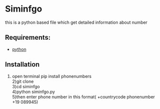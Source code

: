 # Siminfgo
this is a python based file which get detailed information about number


## Requirements:

 - [python](https://www.python.org/) 
 
 
 ## Installation 
 
 1) open terminal pip install phonenumbers<br>
 2)git clone <br>
 3)cd siminfgo<br>
 4)python siminfgo.py<br>
 5)then enter phone number in this format( +countrycode phonenumber  +19 089945)
